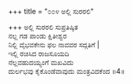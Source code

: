 +++
title = "೦೦೪ ಅಲ್ಲಿ ಸುರರಲಿ"

+++
ಅಲ್ಲಿ ಸುರರಲಿ ಸುಪ್ರತಿಷ್ಠಿತ   
ನಲ್ಲ ಗಡ ಪಾಂಡು ಕ್ಷಿತೀಶ್ವರ   
ನಿಲ್ಲಿ ವೈಭವಕೇನು ಫಲ ನಾವವರ ಸದ್ಗತಿಗೆ |  
ಇಲ್ಲಿ ರಚಿಸಿದ ರಾಜಸೂಯದಿ   
ನೆಲ್ಲವಹುದಯ್ಯಂಗೆ ಮಖವಿದು   
ದುರ್ಲಭವು ಕೈಕೊಂಡೆವಾವುದು ಮಂತ್ರವಿದಕೆಂದ     ॥4॥